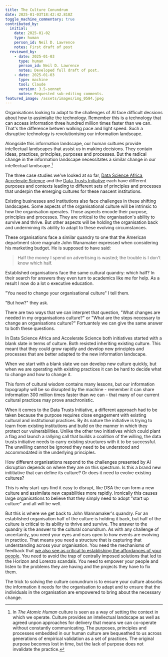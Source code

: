 ```yaml
---
title: The Culture Conundrum
date: 2025-01-03T18:42:42.818Z
toggle_machine_commentary: true
contributed_by:
  initial:
    date: 2025-01-02
    type: human
    person_id: Neil D. Lawrence
    notes: First draft of post
  reviewed_by:
    - date: 2025-01-03
      type: human
      person_id: Neil D. Lawrence
      notes: Developed full draft of post.
    - date: 2025-01-03
      type: machine
      tool: Claude
      version: 3.5-sonnet
      notes: Requested sub-editing comments.
featured_image: /assets/images/img_0584.jpeg
---
```

<!-- Consider moving Wanamaker quote later, after establishing context for AI and culture -->

Organisations looking to adapt to the challenges of AI face difficult decsions about how to assimialte the technology. Remember this is a technology that can access information three hundred million times faster than we can. That's the difference betwen walking pace and light speed. Such a disruptive technology is revolutionising our information landscape. 

Alongside this information landscape, our human cultures provide intellectual landscapes that assist us in making decisions. They contain ideas, practices, principles, purposes and processes. But the radical change in the information landscape necessitates a similar change in our intellectual landscape.[^1]

[^1]: In *The Atomic Human* culture is seen as a way of setting the context in which we operate. Culture provides an intellectual landscape as well as agreed unpon approaches for delivery that means we can co-operate without constantly communicating. The purposes, principles and processes embedded in our human culture are bequeathed to us across  generations of empirical validation as a set of practices. The original purpose becomes lost in time, but the lack of purpose does not invalidate the practice.

The three case studies we've looked at so far, [Data Science Africa](/initiatives/data-science-africa-i/), [Accelerate Science](/initiatives/accelerate-science/) and the [Data Trusts Initiative](/initiatives/data-trusts/) each have different purposes and contexts leading to different sets of principles and processes that underpin the emerging cultures for these nascent institutions. 

Existing businesses and institutions also face challenges in these shifting landscapes. Some aspects of the organisational culture will be intrinsic to how the organisation operates. Those aspects encode their purpose, principles and processes. They are critical to the organisation's ability to survive and thrive. But other aspects will be holding the organisation back and undermining its ability to adapt to these evolving circumstances. 

These organisations face a similar quandry to one that the American department store magnate John Wanamaker expressed when considering his marketing budget. He is supposed to have said:

> Half the money I spend on advertising is wasted; the trouble is I don't know which half.

Established organisations face the same cultural quandry: which half? In their search for answers they even turn to academics like me for help. As a result I now do a lot o executive education. 

"You need to change your organisational culture" I tell them.

"But how?" they ask.

There are two ways that we can interpret that question, "What changes are needed in my orgqanisations culture?" or "What are the steps necessary to change an organisations culture?" Fortuantely we can give the same answer to both these questions.

In Data Science Africa and Accelerate Science both initiatives started with a blank slate in terms of culture. Both resisted inheriting existing culture. This meant that they could grow rapidly and develop new principles and processes that are better adapted to the new information landscape.

<!-- Consider merging this with previous paragraph for better flow -->

 When we start with a blank slate we can develop new culture quickly, but when we are operating with existing practices it can be hard to decide what to change and how to change it. 

<!-- Consider providing specific examples of anachronistic practices -->

This form of cultural wisdom contains many lessons, but our information topography will be so disrupted by the machine - remember it can share information 300 million times faster than we can - that many of our current cultural practices may prove anachronistic. 

<!-- Good contrast with previous initiatives - consider highlighting this more clearly -->

When it comes to the Data Trusts Initiative, a different approach had to be taken because the purpose requires close engagement with existing cultural and institutional practices. By its nature the initiative is trying to learn from existing institutions and build on the manner in which they protect our vulnerabilities. Unlike the other two initiatives which could plant a flag and launch a rallying call that builds a coalition of the willing, the data trusts initiative needs to carry existing structures with it to be successful. The unwilling cannot be ignored they need to be understood and accommodated in the underlying principles.

<!-- Consider combining these two short paragraphs -->

How different organisations respond to the challenges presented by AI disruption depends on where they are on this spectrum. Is this a brand new inititiative that can define its culture? Or does it need to evolve existing cultures?

<!-- Typo: 'inititiative' should be 'initiative' -->

This is why start-ups find it easy to disrupt, like DSA the can form a new culture and assimilate new capabilities more rapidly. Ironically this causes large organisations to believe that they simply need to adopt "start up culture" and all will be well. 

<!-- Strong connection back to opening quote - consider expanding on this parallel -->

But this is where we get back to John Wannamaker's quandry. For an established organisation half of the culture is holding it back, but half of the culture is critical to its ability to thrive and survive. The answer to the quandry is the answer to the cultural conundrum. As with any challenge of uncertainty, you need your eyes and ears open to how events are evolving in practice. That means you need a structure that is capturing that understanding across your organisation. You need the mechanisms of feedback that [we also see as critical to establishing the affordances of your people](/reflections/bridging-from-domain-experts-to-ai-capability/). You need to avoid the trap of centrally imposed solutions that led to the Horizon and Lorenzo scandals. You need to empower your people and listen to the problems they are having and the projects they have to fix them. 

<!-- Consider stronger concluding paragraph that ties together main themes -->

<!-- Typo: 'quandry' should be 'quandary' -->

The trick to solving the culture conundrum is to ensure your culture absorbs the information it needs for the organisation to adapt and to ensure that the individuals in the organisation are empowered to bring about the necessary change.
